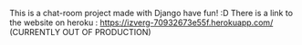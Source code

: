 This is a chat-room project made with Django have fun! :D
There is a link to the website on heroku : https://izverg-70932673e55f.herokuapp.com/
(CURRENTLY OUT OF PRODUCTION)
